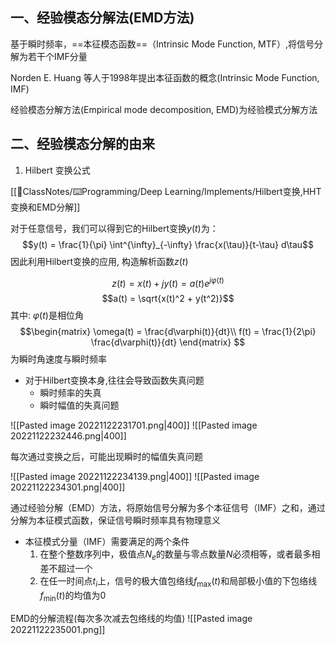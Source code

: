 ## 一、经验模态分解法(EMD方法)

基于瞬时频率，==本征模态函数==（Intrinsic Mode Function, MTF）,将信号分解为若干个IMF分量

Norden E. Huang 等人于1998年提出本征函数的概念(Intrinsic Mode Function, IMF)

经验模态分解方法(Empirical mode decomposition, EMD)为经验模式分解方法

## 二、经验模态分解的由来

1. Hilbert 变换公式

[[📘ClassNotes/⌨️Programming/Deep Learning/Implements/Hilbert变换,HHT变换和EMD分解]]

对于任意信号，我们可以得到它的Hilbert变换$y(t)$为：
$$y(t) = \frac{1}{\pi} \int^{\infty}_{-\infty} \frac{x(\tau)}{t-\tau} d\tau$$
因此利用Hilbert变换的应用, 构造解析函数$z(t)$

$$z(t) = x(t) + jy(t) = a(t)e^{j\varphi(t)}$$
$$a(t) = \sqrt{x(t)^2 + y(t^2)}$$
其中: $\varphi(t)$是相位角
$$\begin{matrix}
\omega(t) = \frac{d\varphi(t)}{dt}\\
f(t) = \frac{1}{2\pi} \frac{d\varphi(t)}{dt}
\end{matrix} 
$$
为瞬时角速度与瞬时频率

- 对于Hilbert变换本身,往往会导致函数失真问题
	- 瞬时频率的失真
	- 瞬时幅值的失真问题

![[Pasted image 20221122231701.png|400]]
![[Pasted image 20221122232446.png|400]]

每次通过变换之后，可能出现瞬时的幅值失真问题

![[Pasted image 20221122234139.png|400]]
![[Pasted image 20221122234301.png|400]]

通过经验分解（EMD）方法，将原始信号分解为多个本征信号（IMF）之和，通过分解为本征模式函数，保证信号瞬时频率具有物理意义


- 本征模式分量（IMF）需要满足的两个条件
	1. 在整个整数序列中，极值点$N_e$的数量与零点数量$N$必须相等，或者最多相差不超过一个
	2. 在任一时间点$t_i$上，信号的极大值包络线$f_{\max}(t)$和局部极小值的下包络线$f_{\min}(t)$的均值为0

EMD的分解流程(每次多次减去包络线的均值)
![[Pasted image 20221122235001.png]]
